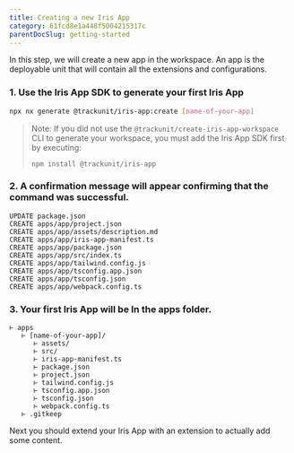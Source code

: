 ```yaml
---
title: Creating a new Iris App
category: 61fcd8e1a448f5004215317c
parentDocSlug: getting-started
---
```


In this step, we will create a new app in the workspace. An app is the deployable unit that will contain all the extensions and configurations.

### 1. Use the Iris App SDK to generate your first Iris App

```bash
npx nx generate @trackunit/iris-app:create [name-of-your-app]
```

> Note: If you did not use the `@trackunit/create-iris-app-workspace` CLI to generate your workspace, you must add the Iris App SDK first by executing:
>
> ```
> npm install @trackunit/iris-app
> ```

### 2. A confirmation message will appear confirming that the command was successful.

```
UPDATE package.json
CREATE apps/app/project.json
CREATE apps/app/assets/description.md
CREATE apps/app/iris-app-manifest.ts
CREATE apps/app/package.json
CREATE apps/app/src/index.ts
CREATE apps/app/tailwind.config.js
CREATE apps/app/tsconfig.app.json
CREATE apps/app/tsconfig.json
CREATE apps/app/webpack.config.ts
```

### 3. Your first Iris App will be In the apps folder.

```
⊢ apps
   ⊢ [name-of-your-app]/
      ⊢ assets/
      ⊢ src/
      ⊢ iris-app-manifest.ts
      ⊢ package.json
      ⊢ project.json
      ⊢ tailwind.config.js
      ⊢ tsconfig.app.json
      ⊢ tsconfig.json
      ⊢ webpack.config.ts
   ⊢ .gitkeep
```

Next you should extend your Iris App with an extension to actually add some content.
